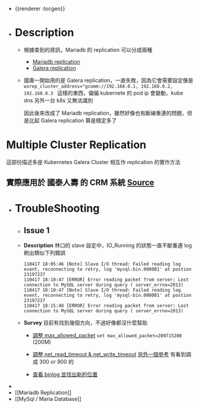 - {{renderer :tocgen}}
- # Description
	- 根據查到的資訊，Mariadb 的 replication 可以分成兩種
		- [Mariadb replication](https://mariadb.com/kb/en/using-mariadb-replication-with-mariadb-galera-cluster/)
		- [Galera replication](https://galeracluster.com/library/training/tutorials/wsrep-configuration.html)
	- 國壽一開始用的是 Galera replication，一直失敗，因為它會需要設定像是 `wsrep_cluster_address="gcomm://192.168.0.1, 192.168.0.2, 192.168.0.3 ` 
	  這樣的東西，偏偏 kubernete 的 pod ip 會變動，kube dns 另外一台 k8s 又無法識別   
	  
	  因此後來改成了 Mariadb replication，雖然好像也有斷線重連的問題，但是比起 Galera replication 算是穩定多了
# Multiple Cluster Replication
這部份描述多座 Kubernetes Galera Cluster 相互作 replication 的實作方法

實際應用於 國泰人壽 的 CRM 系統
[Source](https://gitlab.com/geminiopencloud/engineering/gateway/api_gateway/-/tree/develop/deployment/k8s-mariadb-cluster)
-
- # TroubleShooting
	- ## Issue 1
	- **Description**
	  林口的 slave 設定中，IO_Running 的狀態一直不斷重連
	  log 刷出類似下列錯誤
	  ```log
	  110417 18:05:46 [Note] Slave I/O thread: Failed reading log event, reconnecting to retry, log 'mysql-bin.000001' at postion 23197237
	  110417 18:10:47 [ERROR] Error reading packet from server: Lost connection to MySQL server during query ( server_errno=2013)
	  110417 18:10:47 [Note] Slave I/O thread: Failed reading log event, reconnecting to retry, log 'mysql-bin.000001' at postion 23197237
	  110417 18:15:48 [ERROR] Error reading packet from server: Lost connection to MySQL server during query ( server_errno=2013)
	  ```
	- **Survey**
	  目前有找到幾個方向，不過好像都沒什麼幫助
	  * [調整 max_allowed_packet](https://www.debugease.com/mysql/284455.html)
	    `set max_allowed_packet=209715200` (200M)  
	  
	  * [調整 net_read_timeout & net_write_timeout](https://stdworkflow.com/1057/the-master-slave-connection-is-disconnected-error-reading-packet-from-server-lost-connection-to-mysql-server-during-query-server-errno-20131)
	    [另外一個參考](https://www.cnblogs.com/voldemort/p/14049402.html)
	    有看到調成 300 or 900 的
	  
	  * [查看 binlog 並找出新的位置]()
-
- [[Mariadb Replication]]
- [[MySql / Maria Database]]